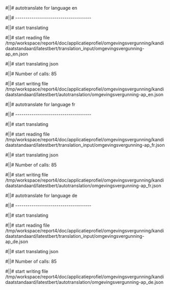 #||# autotranslate for language en  

#||# -------------------------------------  

#||# start translating  

#||# start reading file /tmp/workspace/report4/doc/applicatieprofiel/omgevingsvergunning/kandidaatstandaard/latestbert/translation_input/omgevingsvergunning-ap_en.json  

#||# start translating json  

#||# Number of calls: 85  

#||# start writing file /tmp/workspace/report4/doc/applicatieprofiel/omgevingsvergunning/kandidaatstandaard/latestbert/autotranslation/omgevingsvergunning-ap_en.json  

#||# autotranslate for language fr  

#||# -------------------------------------  

#||# start translating  

#||# start reading file /tmp/workspace/report4/doc/applicatieprofiel/omgevingsvergunning/kandidaatstandaard/latestbert/translation_input/omgevingsvergunning-ap_fr.json  

#||# start translating json  

#||# Number of calls: 85  

#||# start writing file /tmp/workspace/report4/doc/applicatieprofiel/omgevingsvergunning/kandidaatstandaard/latestbert/autotranslation/omgevingsvergunning-ap_fr.json  

#||# autotranslate for language de  

#||# -------------------------------------  

#||# start translating  

#||# start reading file /tmp/workspace/report4/doc/applicatieprofiel/omgevingsvergunning/kandidaatstandaard/latestbert/translation_input/omgevingsvergunning-ap_de.json  

#||# start translating json  

#||# Number of calls: 85  

#||# start writing file /tmp/workspace/report4/doc/applicatieprofiel/omgevingsvergunning/kandidaatstandaard/latestbert/autotranslation/omgevingsvergunning-ap_de.json  

